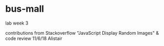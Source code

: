 # bus-mall
lab week 3

contributions from Stackoverflow "JavaScript Display Random Images" & code review 11/6/18 Alistair 
